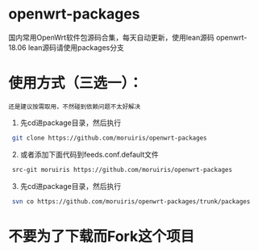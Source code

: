# openwrt-packages
国内常用OpenWrt软件包源码合集，每天自动更新，使用lean源码
openwrt-18.06
lean源码请使用packages分支


# 使用方式（三选一）：
`还是建议按需取用，不然碰到依赖问题不太好解决`
1. 先cd进package目录，然后执行
```bash
 git clone https://github.com/moruiris/openwrt-packages
```
2. 或者添加下面代码到feeds.conf.default文件
```bash
 src-git moruiris https://github.com/moruiris/openwrt-packages
```
3. 先cd进package目录，然后执行
```bash
 svn co https://github.com/moruiris/openwrt-packages/trunk/packages
```

# 不要为了下载而Fork这个项目 




